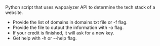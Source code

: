 Python script that uses wappalyzer API to determine the tech stack of a website.  

* Provide the list of domains in domains.txt file or -f flag.
* Provide the file to output the information with -o flag.
* If your credit is finished, it will ask for a new key.
* Get help with -h or --help flag.